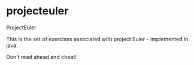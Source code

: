# projecteuler
ProjectEuler

This is the set of exercises associated with project Euler - implemented in java.

Don't read ahead and cheat!
